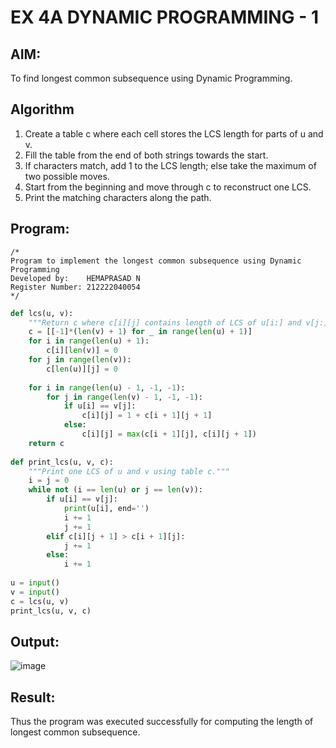 # EX 4A DYNAMIC PROGRAMMING - 1
## AIM:
To find longest common subsequence using Dynamic Programming.



## Algorithm
1. Create a table c where each cell stores the LCS length for parts of u and v.
2. Fill the table from the end of both strings towards the start.
3. If characters match, add 1 to the LCS length; else take the maximum of two possible moves.
4. Start from the beginning and move through c to reconstruct one LCS.
5. Print the matching characters along the path.  

## Program:

```
/*
Program to implement the longest common subsequence using Dynamic Programming
Developed by:    HEMAPRASAD N
Register Number: 212222040054
*/
```
```py
def lcs(u, v):
    """Return c where c[i][j] contains length of LCS of u[i:] and v[j:]."""
    c = [[-1]*(len(v) + 1) for _ in range(len(u) + 1)]
    for i in range(len(u) + 1):
        c[i][len(v)] = 0
    for j in range(len(v)):
        c[len(u)][j] = 0
 
    for i in range(len(u) - 1, -1, -1):
        for j in range(len(v) - 1, -1, -1):
            if u[i] == v[j]:
                c[i][j] = 1 + c[i + 1][j + 1]
            else:
                c[i][j] = max(c[i + 1][j], c[i][j + 1])
    return c
 
def print_lcs(u, v, c):
    """Print one LCS of u and v using table c."""
    i = j = 0
    while not (i == len(u) or j == len(v)):
        if u[i] == v[j]:
            print(u[i], end='')
            i += 1
            j += 1
        elif c[i][j + 1] > c[i + 1][j]:
            j += 1
        else:
            i += 1
 
u = input()
v = input()
c = lcs(u, v)
print_lcs(u, v, c)

```

## Output:
![image](https://github.com/user-attachments/assets/d39aedf0-f3b6-4e2e-9760-6239e787ceb8)




## Result:
Thus the program was executed successfully for computing the length of longest common subsequence.

